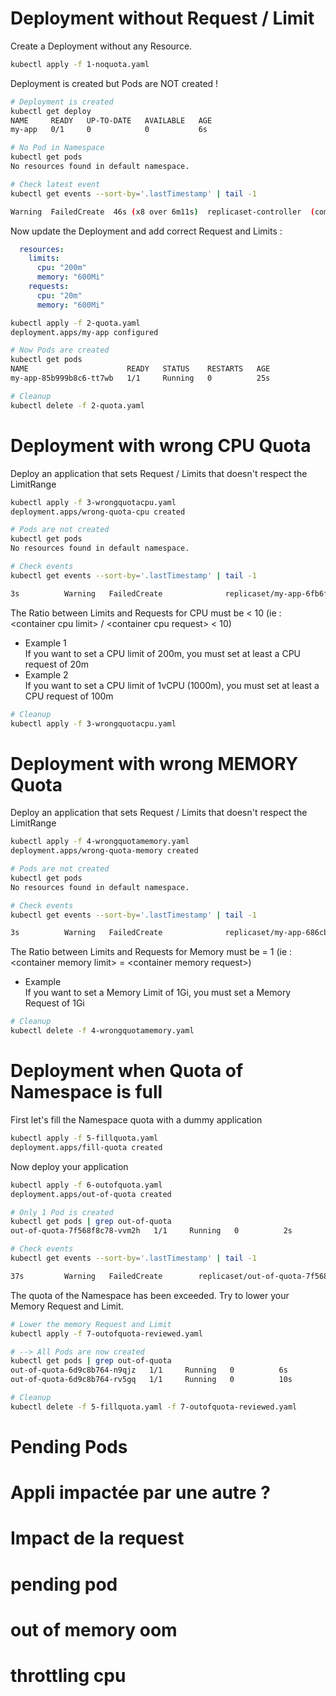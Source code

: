 # Deployment without Request / Limit

Create a Deployment without any Resource.

```sh
kubectl apply -f 1-noquota.yaml
```

Deployment is created but Pods are NOT created !

```sh
# Deployment is created
kubectl get deploy
NAME     READY   UP-TO-DATE   AVAILABLE   AGE
my-app   0/1     0            0           6s

# No Pod in Namespace
kubectl get pods
No resources found in default namespace.

# Check latest event
kubectl get events --sort-by='.lastTimestamp' | tail -1

Warning  FailedCreate  46s (x8 over 6m11s)  replicaset-controller  (combined from similar events): Error creating: pods "my-app-f5d98dc86-97l27" is forbidden: [minimum memory usage per Pod is 100Mi.  No request is specified, minimum cpu usage per Pod is 10m.  No request is specified, maximum cpu usage per Pod is 2.  No limit is specified, maximum memory usage per Pod is 8Gi.  No limit is specified, cpu max limit to request ratio per Pod is 10, but no request is specified or request is 0, memory max limit to request ratio per Pod is 1, but no request is specified or request is 0]
```


Now update the Deployment and add correct Request and Limits :
```yaml
  resources:
    limits: 
      cpu: "200m"
      memory: "600Mi"
    requests:
      cpu: "20m"
      memory: "600Mi"
```


```sh
kubectl apply -f 2-quota.yaml
deployment.apps/my-app configured

# Now Pods are created
kubectl get pods
NAME                      READY   STATUS    RESTARTS   AGE
my-app-85b999b8c6-tt7wb   1/1     Running   0          25s
```

```sh
# Cleanup
kubectl delete -f 2-quota.yaml
```


# Deployment with wrong CPU Quota

Deploy an application that sets Request / Limits that doesn't respect the LimitRange

```sh
kubectl apply -f 3-wrongquotacpu.yaml
deployment.apps/wrong-quota-cpu created

# Pods are not created
kubectl get pods
No resources found in default namespace.

# Check events
kubectl get events --sort-by='.lastTimestamp' | tail -1

3s          Warning   FailedCreate              replicaset/my-app-6fb6f4d6f6                      (combined from similar events): Error creating: pods "my-app-6fb6f4d6f6-hm6jx" is forbidden: cpu max limit to request ratio per Pod is 10, but provided ratio is 20.000000
```

The Ratio between Limits and Requests for CPU must be < 10 (ie : \<container cpu limit\> / \<container cpu request\> < 10)  
- Example 1  
If you want to set a CPU limit of 200m, you must set at least a CPU request of 20m
- Example 2  
If you want to set a CPU limit of 1vCPU (1000m), you must set at least a CPU request of 100m

```sh
# Cleanup
kubectl apply -f 3-wrongquotacpu.yaml
```


# Deployment with wrong MEMORY Quota

Deploy an application that sets Request / Limits that doesn't respect the LimitRange

```sh
kubectl apply -f 4-wrongquotamemory.yaml
deployment.apps/wrong-quota-memory created

# Pods are not created
kubectl get pods
No resources found in default namespace.

# Check events
kubectl get events --sort-by='.lastTimestamp' | tail -1

3s          Warning   FailedCreate              replicaset/my-app-686cbfc57                       (combined from similar events): Error creating: pods "my-app-686cbfc57-ww7wb" is forbidden: memory max limit to request ratio per Pod is 1, but provided ratio is 6.000000
```

The Ratio between Limits and Requests for Memory must be = 1 (ie : \<container memory limit\> = \<container memory request\>)  
- Example  
If you want to set a Memory Limit of 1Gi, you must set a Memory Request of 1Gi

```sh
# Cleanup
kubectl delete -f 4-wrongquotamemory.yaml
```

# Deployment when Quota of Namespace is full

First let's fill the Namespace quota with a dummy application

```sh
kubectl apply -f 5-fillquota.yaml
deployment.apps/fill-quota created
```

Now deploy your application

```sh
kubectl apply -f 6-outofquota.yaml
deployment.apps/out-of-quota created

# Only 1 Pod is created
kubectl get pods | grep out-of-quota
out-of-quota-7f568f8c78-vvm2h   1/1     Running   0          2s

# Check events
kubectl get events --sort-by='.lastTimestamp' | tail -1

37s         Warning   FailedCreate        replicaset/out-of-quota-7f568f8c78   (combined from similar events): Error creating: pods "out-of-quota-7f568f8c78-c6cgt" is forbidden: exceeded quota: quota, requested: limits.memory=800Mi,requests.memory=800Mi, used: limits.memory=2400Mi,requests.memory=2400Mi, limited: limits.memory=3Gi,requests.memory=3Gi
```

The quota of the Namespace has been exceeded.
Try to lower your Memory Request and Limit.

```sh
# Lower the memory Request and Limit
kubectl apply -f 7-outofquota-reviewed.yaml

# --> All Pods are now created
kubectl get pods | grep out-of-quota
out-of-quota-6d9c8b764-n9qjz   1/1     Running   0          6s
out-of-quota-6d9c8b764-rv5gq   1/1     Running   0          10s

# Cleanup
kubectl delete -f 5-fillquota.yaml -f 7-outofquota-reviewed.yaml
```


# Pending Pods


# Appli impactée par une autre ?
# Impact de la request


# pending pod
# out of memory oom
# throttling cpu